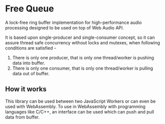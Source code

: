 # Free Queue 

A lock-free ring buffer implementation for high-performance audio processing 
designed to be used on top of Web Audio API.

It is based upon single-producer and single-consumer concept, so it can assure 
thread safe concurrency without locks and mutexes, when following conditions 
are satisfied -
1. There is only one producer, that is only one thread/worker is pushing data 
into buffer.
2. There is only one consumer, that is only one thread/worker is pulling data 
out of buffer.

## How it works

This library can be used between two JavaScript Workers or can even be used
with WebAssembly. To use in WebAssembly with programming languages like C/C++, 
an interface can be used which can push and pull data from buffer.